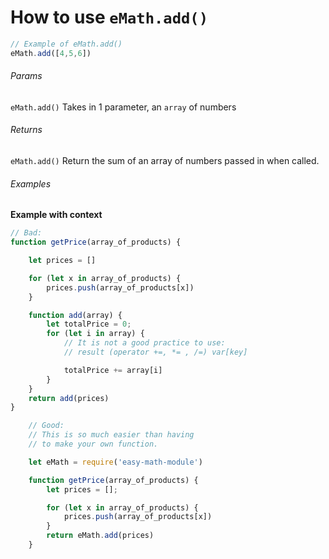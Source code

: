 # How to use `eMath.add()`

```js
// Example of eMath.add()
eMath.add([4,5,6])
```

###### Params 
`eMath.add()` Takes in 1 parameter, an `array` of numbers

###### Returns 
`eMath.add()` Return the sum of an array of numbers passed in when called.

###### Examples
**Example with context**
```javaScript
// Bad:
function getPrice(array_of_products) {

	let prices = []

	for (let x in array_of_products) {
		prices.push(array_of_products[x])
	}

	function add(array) {
		let totalPrice = 0;
		for (let i in array) {
			// It is not a good practice to use:
			// result (operator +=, *= , /=) var[key] 

			totalPrice += array[i]
		}
	}
	return add(prices)
}


```

```js
	// Good:
	// This is so much easier than having 
	// to make your own function.

	let eMath = require('easy-math-module')

	function getPrice(array_of_products) {
		let prices = [];

		for (let x in array_of_products) {
			prices.push(array_of_products[x])
		}
		return eMath.add(prices)
	}
```
